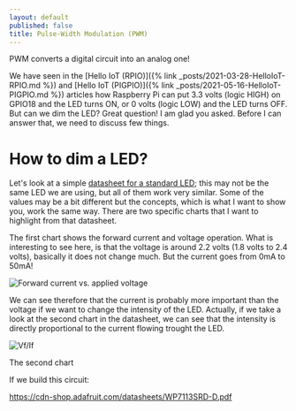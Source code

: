 ```yaml
---
layout: default
published: false
title: Pulse-Width Modulation (PWM)
---
```


PWM converts a digital circuit into an analog one!

We have seen in the [Hello IoT (RPIO)]({% link _posts/2021-03-28-HelloIoT-RPIO.md %}) and [Hello IoT (PIGPIO)]({% link _posts/2021-05-16-HelloIoT-PIGPIO.md %}) articles how Raspberry Pi can put 3.3 volts (logic HIGH) on GPIO18 and the LED turns ON, or 0 volts (logic LOW) and the LED turns OFF. But can we dim the LED? Great question! I am glad you asked. Before I can answer that, we need to discuss few things.

# How to dim a LED?

Let's look at a simple [datasheet for a standard LED](https://marktechopto.com/pdf/products/datasheet/MT4118-HR-A.pdf); this may not be the same LED we are using, but all of them work very similar. Some of the values may be a bit different but the concepts, which is what I want to show you, work the same way. There are two specific charts that I want to highlight from that datasheet.

The first chart shows the forward current and voltage operation. What is interesting to see here, is that the voltage is around 2.2 volts (1.8 volts to 2.4 volts), basically it does not change much. But the current goes from 0mA to 50mA!

![Forward current vs. applied voltage](/assets/blog/2021-05-30/LED_Chart01.png)

We can see therefore that the current is probably more important than the voltage if we want to change the intensity of the LED. Actually, if we take a look at the second chart in the datasheet, we can see that the intensity is directly proportional to the current flowing trought the LED.

![Vf/If](/assets/blog/2021-05-30/LED_Chart01.png)

The second chart

If we build this circuit:

https://cdn-shop.adafruit.com/datasheets/WP7113SRD-D.pdf

